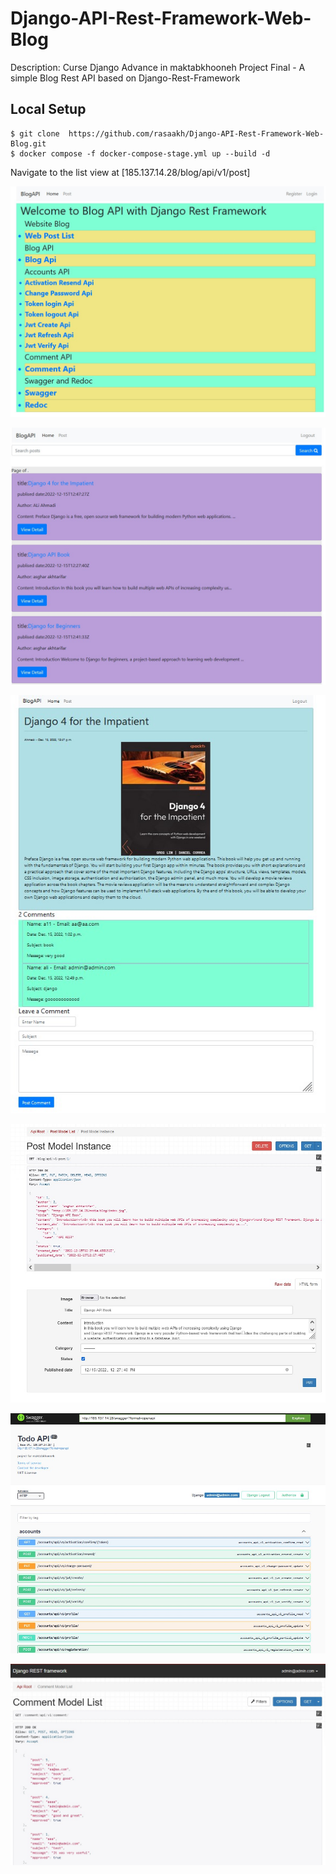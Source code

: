 # Django-API-Rest-Framework-Web-Blog

Description:
Curse Django Advance in maktabkhooneh Project Final - 
A simple Blog Rest API based on Django-Rest-Framework

## Local Setup

```
$ git clone  https://github.com/rasaakh/Django-API-Rest-Framework-Web-Blog.git
$ docker compose -f docker-compose-stage.yml up --build -d

```

Navigate to the list view at [185.137.14.28/blog/api/v1/post]

![Blog list view](screenshots/1.jpg)

![Blog detail view](screenshots/4.jpg)

![Blog detail view](screenshots/6.jpg)

![Blog detail view](screenshots/7.jpg)

![Blog detail view](screenshots/10.jpg)

![Blog detail view](screenshots/11.jpg)


